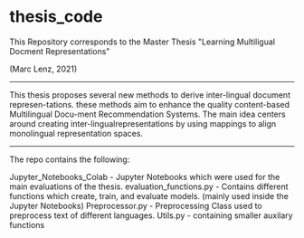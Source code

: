 # thesis_code

This Repository corresponds to the Master Thesis "Learning Multiligual Docment Representations"

(Marc Lenz, 2021)

----

This thesis proposes several new methods to derive inter-lingual document represen-tations. 
these methods aim to enhance the quality content-based Multilingual Docu-ment Recommendation Systems. 
The main idea centers around creating inter-lingualrepresentations by using mappings to align monolingual representation spaces.

---

The repo contains the following:

Jupyter_Notebooks_Colab - Jupyter Notebooks which were used for the main evaluations of the thesis.
evaluation_functions.py - Contains different functions which create, train, and evaluate models. (mainly used inside the Jupyter Notebooks)
Preprocessor.py - Preprocessing Class used to preprocess text of different languages.
Utils.py - containing smaller auxilary functions
